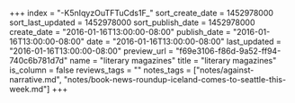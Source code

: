 +++
index = "-K5nIqyzOuTFTuCds1F_"
sort_create_date = 1452978000
sort_last_updated = 1452978000
sort_publish_date = 1452978000
create_date = "2016-01-16T13:00:00-08:00"
publish_date = "2016-01-16T13:00:00-08:00"
date = "2016-01-16T13:00:00-08:00"
last_updated = "2016-01-16T13:00:00-08:00"
preview_url = "f69e3106-f86d-9a52-ff94-740c6b781d7d"
name = "literary magazines"
title = "literary magazines"
is_column = false
reviews_tags = ""
notes_tags = ["notes/against-narrative.md", "notes/book-news-roundup-iceland-comes-to-seattle-this-week.md"]
+++

